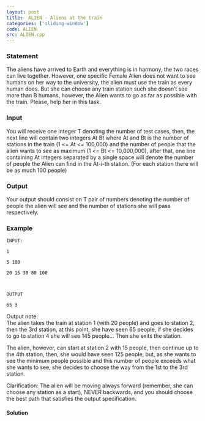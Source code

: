 ```yaml
---
layout: post
title:  ALIEN - Aliens at the train
categories: ['sliding-window']
code: ALIEN
src: ALIEN.cpp
---
```


### **Statement**

The aliens have arrived to Earth and everything is in harmony, the two races
can live together. However, one specific Female Alien does not want to see
humans on her way to the university, the alien must use the train as every
human does. But she can choose any train station such she doesn’t see more
than B humans, however, the Alien wants to go as far as possible with the
train. Please, help her in this task.

### Input

You will receive one integer T denoting the number of test cases, then, the
next line will contain two integers At Bt where At and Bt is the number of
stations in the train (1 <= At <= 100,000) and the number of people that the
alien wants to see as maximum (1 <= Bt <= 10,000,000), after that, one line
containing At integers separated by a single space will denote the number of
people the Alien can find in the At-i-th station. (For each station there will
be as much 100 people)

### Output

Your output should consist on T pair of numbers denoting the number of people
the alien will see and the number of stations she will pass respectively.

### Example

    
    
    INPUT:
    1
    5 100
    20 15 30 80 100
    
    OUTPUT
    65 3

Output note:  
The alien takes the train at station 1 (with 20 people) and goes to station 2,
then the 3rd station, at this point, she have seen 65 people, if she decides
to go to station 4 she will see 145 people… Then she exits the station.

The alien, however, can start at station 2 with 15 people, then continue up to
the 4th station, then, she would have seen 125 people, but, as she wants to
see the minimum people possible and this number of people exceeds what she
wants to see, she decides to choose the way from the 1st to the 3rd station.

Clarification: The alien will be moving always forward (remember, she can
choose any station as a start), NEVER backwards, and you should choose the
best path that satisfies the output specification.



#### **Solution**



